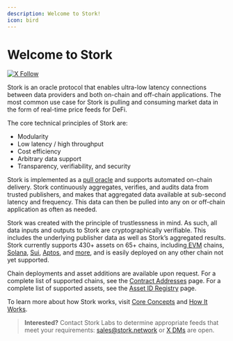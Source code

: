 ```yaml
---
description: Welcome to Stork!
icon: bird
---
```


# Welcome to Stork

[![X Follow](https://img.shields.io/twitter/follow/StorkOracle?style=social)](https://x.com/StorkOracle)

Stork is an oracle protocol that enables ultra-low latency connections between data providers and both on-chain and off-chain applications. The most common use case for Stork is pulling and consuming market data in the form of real-time price feeds for DeFi.

The core technical principles of Stork are:

* Modularity
* Low latency / high throughput
* Cost efficiency
* Arbitrary data support
* Transparency, verifiability, and security

Stork is implemented as a [pull oracle](introduction/core-concepts.md#docs-internal-guid-4b312e7b-7fff-1147-c04b-bbaadec1a82a) and supports automated on-chain delivery. Stork continuously aggregates, verifies, and audits data from trusted publishers, and makes that aggregated data available at sub-second latency and frequency. This data can then be pulled into any on or off-chain application as often as needed.

Stork was created with the principle of trustlessness in mind. As such, all data inputs and outputs to Stork are cryptographically verifiable. This includes the underlying publisher data as well as Stork’s aggregated results. Stork currently supports 430+ assets on 65+ chains, including[ EVM](resources/contract-addresses/evm.md) chains, [Solana](resources/contract-addresses/solana.md), [Sui](resources/contract-addresses/sui.md), [Aptos](resources/contract-addresses/aptos.md), and [more](resources/contract-addresses/), and is easily deployed on any other chain not yet supported.

Chain deployments and asset additions are available upon request. For a complete list of supported chains, see the [Contract Addresses](resources/contract-addresses/) page. For a complete list of supported assets, see the [Asset ID Registry](resources/asset-id-registry.md) page.

To learn more about how Stork works, visit [Core Concepts](introduction/core-concepts.md) and [How It Works](introduction/how-it-works.md).

> **Interested?** Contact Stork Labs to determine appropriate feeds that meet your requirements: [sales@stork.network](mailto:sales@stork.network) or [X DMs](https://x.com/StorkOracle) are open.
